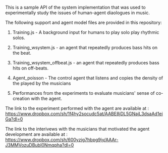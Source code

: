 
This is a sample API of the system implementation that was used to experimentally study the issues of
human-agent diaologues in music.

The following support and agent model files are provided in this repository:

1) Training.js - A background input for humans to play solo play rhythmic solos.

2) Training_wsystem.js - an agent that repeatedly produces bass hits on the beat.

3) Training_wsystem_offbeat.js - an agent that repeatedly produces bass hits on off-beats.

4) Agent_poisson - The control agent that listens and copies the density of the
played by the musicians

5) Performances from the experiments to evaluate musicians' sense of co-creation
with the agent.

The link to the experiment performed with the agent are available at :
https://www.dropbox.com/sh/1f4hy2socudc5at/AABE8jDL5GNajL3dsaAd1eiGa?dl=0

The link to the interivews with the musicians that motivated the agent
development are available at :
https://www.dropbox.com/sh/600yzjg7hbpg9jy/AAAr-J3MMVozuDBubI0Nmqpha?dl=0

